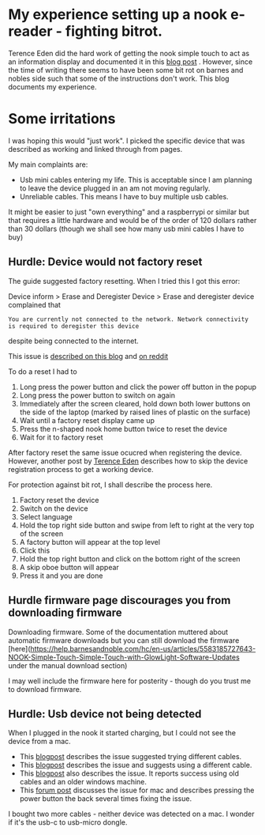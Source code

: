 # My experience setting up a nook e-reader - fighting bitrot.

Terence Eden did the hard work of getting the nook simple touch to act as an information display and documented it in this [blog post](https://shkspr.mobi/blog/2020/02/turn-an-old-ereader-into-an-information-screen-nook-str/) .
However, since the time of writing there seems to have been some bit rot on barnes and nobles side such that some of the instructions don't work. This blog documents my experience. 

# Some irritations

I was hoping this would "just work". I picked the specific device that was described as working and linked through from pages. 

My main complaints are:

* Usb mini cables entering my life. This is acceptable since I am planning to leave the device plugged in an am not moving regularly.
* Unreliable cables. This means I have to buy multiple usb cables.

It might be easier to just "own everything" and a raspberrypi or similar but that requires a little hardware and would be of the order of 120 dollars rather than 30 dollars (though we shall see how many usb mini cables I have to buy)

## Hurdle: Device would not factory reset

The guide suggested factory resetting. When I tried this I got this error:

Device inform > Erase and Deregister Device > Erase and deregister device complained that 

```You are currently not connected to the network. Network connectivity is required to deregister this device```

despite being connected to the internet.

This issue is [described on this blog](https://joshuatz.com/posts/2022/nook-simple-touch-factory-reset-bypass-network-error/) and [on reddit](https://www.reddit.com/r/nook/comments/ex61b3/cant_setup_factory_reset_nook_simple_touch/) 

To do a reset I had to

1. Long press the power button and click the power off button in the popup
1. Long press the power button to switch on again
1. Immediately after the screen cleared, hold down both lower buttons on the side of the laptop (marked by raised lines of plastic on the surface)
1. Wait until a factory reset display came up
1. Press the n-shaped nook home button twice to reset the device
1. Wait for it to factory reset

After factory reset the same issue ocucred when registering the device. However, another post by [Terence Eden](https://shkspr.mobi/blog/2013/05/guide-to-using-the-nook-str-glow-without-a-bn-account-pictures/) describes how to skip the device registration process to get a working device. 

For protection against bit rot, I shall describe the process here.

1. Factory reset the device
1. Switch on the device
1. Select language
1. Hold the top right side button and swipe from left to right at the very top of the screen
1. A factory button will appear at the top level
1. Click this
1. Hold the top right button and click on the bottom right of the screen
1. A skip oboe button will appear
1. Press it and you are done


## Hurdle firmware page discourages you from downloading firmware 

Downloading firmware. Some of the documentation muttered about automatic firmware downloads but you can still download the firmware [here](https://help.barnesandnoble.com/hc/en-us/articles/5583185727643-NOOK-Simple-Touch-Simple-Touch-with-GlowLight-Software-Updates under the manual download section)

I may well include the firmware here for posterity - though do you trust me to download firmware.

## Hurdle: Usb device not being detected

When I plugged in the nook it started charging, but I could not see the device from a mac. 

* This [blogpost](https://www.reddit.com/r/nook/comments/kj0lud/nook_first_edition_not_recognized_by_computer/) describes the issue suggested trying different cables.
* This [blogpost](https://www.reddit.com/r/nook/comments/o0x7w5/help_nook_doesnt_show_up_in_devices_but_still/) describes the issue and suggests using a different cable.
* This [blogpost](https://answers.microsoft.com/en-us/windows/forum/all/nook-simple-touch-not-detected-in-usb-port/f5340f3b-85a7-4970-90a5-3b09b9d1d9d2) also describes the issue. It reports success using old cables and an older windows machine.
* This [forum post](https://www.mobileread.com/forums/showthread.php?t=263852) discusses the issue for mac and describes pressing the power button the back several times fixing the issue.

I bought two more cables - neither device was detected on a mac. I wonder if it's the usb-c to usb-micro dongle.




